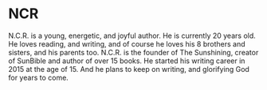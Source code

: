 # NCR
N.C.R. is a young, energetic, and joyful author. He is currently 20 years old. He loves reading, and writing, and of course he loves his 8 brothers and sisters, and his parents too. N.C.R. is the founder of The Sunshining, creator of SunBible and author of over 15 books. He started his writing career in 2015 at the age of 15. And he plans to keep on writing, and glorifying God for years to come.
